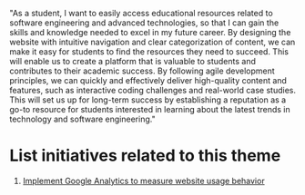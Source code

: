 "As a student, I want to easily access educational resources related to software engineering and advanced technologies, so that I can gain the skills and knowledge needed to excel in my future career. By designing the website with intuitive navigation and clear categorization of content, we can make it easy for students to find the resources they need to succeed. This will enable us to create a platform that is valuable to students and contributes to their academic success. By following agile development principles, we can quickly and effectively deliver high-quality content and features, such as interactive coding challenges and real-world case studies. This will set us up for long-term success by establishing a reputation as a go-to resource for students interested in learning about the latest trends in technology and software engineering."
# List initiatives related to this theme
1. [Implement Google Analytics to measure website usage behavior](documentation/templates/theme/initiatives/initiative_template.md)